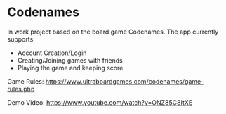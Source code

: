 # Codenames

In work project based on the board game Codenames. The app currently supports:
- Account Creation/Login
- Creating/Joining games with friends
- Playing the game and keeping score

Game Rules:
https://www.ultraboardgames.com/codenames/game-rules.php

Demo Video:
https://www.youtube.com/watch?v=ONZ85C8ItXE
